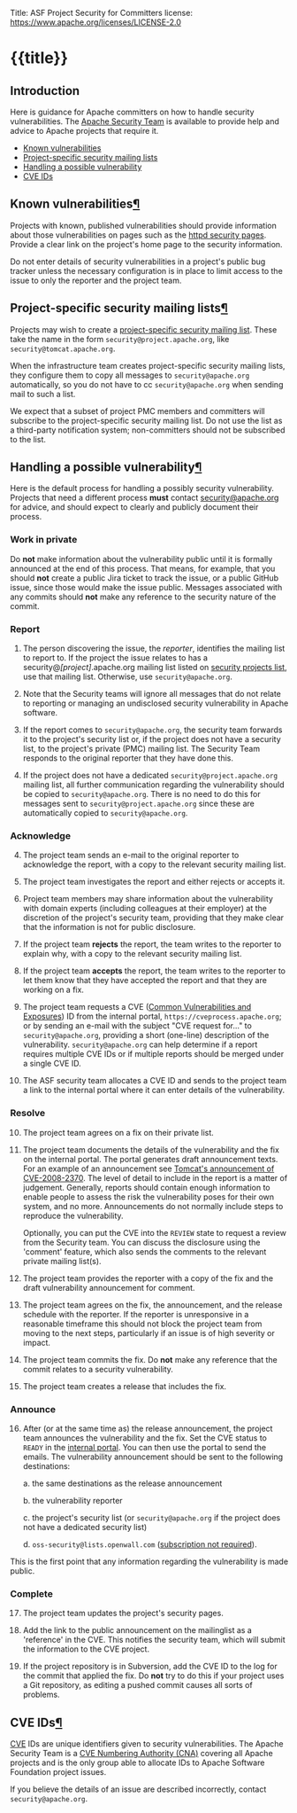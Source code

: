 Title: ASF Project Security for Committers
license: https://www.apache.org/licenses/LICENSE-2.0

# {{title}}

## Introduction

Here is guidance for Apache committers on how to handle
security vulnerabilities. The [Apache Security
Team](mailto:security@apache.org) is available to provide help and advice
to Apache projects that require it.

- <a href="#known">Known vulnerabilities</a>
- <a href="#lists">Project-specific security mailing lists</a>
- <a href="#possible">Handling a possible vulnerability</a>
- <a href="#ids">CVE IDs</a>

<h2 id="known">Known vulnerabilities<a class="headerlink" href="#known" title="Permanent link">&para;</a></h2>

Projects with known, published vulnerabilities should provide information
about those vulnerabilities on pages such as the
[httpd security pages](https://httpd.apache.org/security_report.html). Provide a clear link on the project's home page to the
security information.

Do not enter details of security vulnerabilities in a project's public bug
tracker unless the necessary configuration is in place to limit access to
the issue to only the reporter and the project team.

<h2 id="lists">Project-specific security mailing lists<a class="headerlink" href="#lists" title="Permanent link">&para;</a></h2>

Projects may wish to create a [project-specific security mailing list](https://security.apache.org/projects/).
These take the name in the form `security@project.apache.org`, like
`security@tomcat.apache.org`.

When the infrastructure team creates project-specific security mailing lists, they configure them to copy
all messages to `security@apache.org` automatically, so you do not have to
cc `security@apache.org` when sending mail to such a list.

We expect that a subset of project PMC members and committers will
subscribe to the project-specific security mailing list. Do not use the list as a third-party notification system; non-committers should not
be subscribed to the list.

<h2 id="possible">Handling a possible vulnerability<a class="headerlink" href="#possible" title="Permanent link">&para;</a></h2>

Here is the default process for handling a possibly security vulnerability.
Projects that need a different process **must** contact security@apache.org for advice, 
and should expect to clearly and publicly document their process.

### Work in private

Do **not** make information about the vulnerability public until it is formally announced at the end of this process. That means, for example, that you should **not** create a public Jira ticket to track the issue, or a public GitHub issue, since those would make the issue public.
Messages associated with any commits should **not** make any reference to the
security nature of the commit.

### Report

1. The person discovering the issue, the _reporter_, identifies the mailing list to report to. If the project the issue relates to has a security@*[project]*.apache.org mailing list listed on [security projects list](https://security.apache.org/projects/), use that mailing list. Otherwise, use `security@apache.org`.

2. Note that the Security teams will ignore all messages that do not relate to reporting or managing an
undisclosed security vulnerability in Apache software.

3. If the report comes to `security@apache.org`, the security team forwards
it to the project's security list or, if the project does not
have a security list, to the project's private (PMC) mailing list.
The Security Team responds to the original reporter that they have done this.

4. If the project does not have a dedicated `security@project.apache.org`
mailing list, all further communication regarding the vulnerability should be copied to `security@apache.org`. There is no need to do this for messages
sent to `security@project.apache.org` since these are automatically copied to `security@apache.org`.

### Acknowledge

4. The project team sends an e-mail to the original reporter to acknowledge the report, with a copy to the relevant security mailing list.

5. The project team investigates the report and either rejects or accepts it.

6. Project team members may share information about the vulnerability with domain experts (including colleagues at their
employer) at the discretion of the project's security team, providing that they make clear that the information is not for public disclosure.

6. If the project team **rejects** the report, the team writes to the reporter to
explain why, with a copy to the relevant security mailing list.

7. If the project team **accepts** the report, the team writes to the reporter to let them
know that they have accepted the report and that they are working on a fix.

8. The project team requests a CVE (<a href="https://cve.mitre.org/" target="_blank">Common Vulnerabilities and Exposures</a>) ID from the internal portal, `https://cveprocess.apache.org`; or by
sending an e-mail with the subject "CVE request for..." to `security@apache.org`, providing a
short (one-line) description of the vulnerability. `security@apache.org` can
help determine if a report requires multiple CVE IDs or if multiple reports
should be merged under a single CVE ID.

9. The ASF security team allocates a CVE ID and sends to the project team a link to the
internal portal where it can enter details of the
vulnerability.

### Resolve

10. The project team agrees on a fix on their private list.

11. The project team documents the details of the vulnerability and the fix on the
internal portal. The portal generates draft announcement texts.  For
an example of an announcement see [Tomcat's announcement of
CVE-2008-2370](https://lists.apache.org/thread/smbdmck5m48rbh6tw9bbfszf64oh591y). The
level of detail to include in the report is a matter of
judgement. Generally, reports should contain enough information to
enable people to assess the risk the vulnerability poses for
their own system, and no more. Announcements do not normally include steps to reproduce the vulnerability.

     Optionally, you can put the CVE into the `REVIEW` state to request a
     review from the Security team. You can discuss the disclosure
     using the 'comment' feature, which also sends the comments to the
     relevant private mailing list(s).

12. The project team provides the reporter with a copy of the fix and the
draft vulnerability announcement for comment.

13. The project team agrees on the fix, the announcement, and the
release schedule with the reporter.  If the reporter is unresponsive
in a reasonable timeframe this should not block the project team from
moving to the next steps, particularly if an issue is of high severity
or impact.

14. The project team commits the fix. Do **not** make any reference that the commit relates to a security vulnerability.

15. The project team creates a release that includes the fix.

### Announce

16. After (or at the same time as) the release announcement, the project team announces the vulnerability and the fix.
    Set the CVE status to `READY` in the [internal portal](https://cveprocess.apache.org). You can then use the portal to send the emails.
    The vulnerability announcement should be sent to the following destinations:

    a. the same destinations as the release announcement

    b. the vulnerability reporter

    c. the project's security list (or `security@apache.org` if the project does
not have a dedicated security list)

    d. `oss-security@lists.openwall.com` ([subscription not required](https://oss-security.openwall.org/wiki/mailing-lists)).

This is the first point that any information regarding the vulnerability is made public.

### Complete

17. The project team updates the project's security pages.

18. Add the link to the public announcement on the mailinglist as a 'reference' in the CVE.
    This notifies the security team, which will submit the information to the CVE project.

19. If the project repository is in Subversion, add the CVE ID to the log for the commit that applied the fix. Do **not** try to do this if your project uses a Git repository, as editing a pushed commit causes all sorts of problems.

<h2 id="ids">CVE IDs<a class="headerlink" href="#ids" title="Permanent link">&para;</a></h2>

[CVE](https://cve.org/)
IDs are unique identifiers given to security vulnerabilities.  The Apache
Security Team is a <a href="https://www.cve.org/ProgramOrganization/CNAs">CVE Numbering Authority (CNA)</a> covering all Apache projects and is the only
group able to allocate IDs to Apache Software Foundation project issues.

If you believe the details of an issue are described
incorrectly, contact `security@apache.org`.
